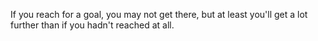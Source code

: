 If you reach for a goal, you may not get there, but at least you'll get a lot further than if you hadn't reached at all.
